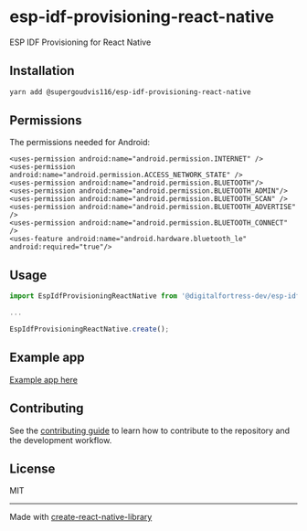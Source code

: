 # esp-idf-provisioning-react-native
ESP IDF Provisioning for React Native
## Installation

```sh
yarn add @supergoudvis116/esp-idf-provisioning-react-native
```

## Permissions

The permissions needed for Android:
```
<uses-permission android:name="android.permission.INTERNET" />
<uses-permission android:name="android.permission.ACCESS_NETWORK_STATE" />
<uses-permission android:name="android.permission.BLUETOOTH"/>
<uses-permission android:name="android.permission.BLUETOOTH_ADMIN"/>
<uses-permission android:name="android.permission.BLUETOOTH_SCAN" />
<uses-permission android:name="android.permission.BLUETOOTH_ADVERTISE" />
<uses-permission android:name="android.permission.BLUETOOTH_CONNECT" />
<uses-feature android:name="android.hardware.bluetooth_le" android:required="true"/>
```

## Usage

```js
import EspIdfProvisioningReactNative from '@digitalfortress-dev/esp-idf-provisioning-react-native';

...

EspIdfProvisioningReactNative.create();
```

## Example app

[Example app here](https://github.com/digitalfortress-dev/esp-idf-provisioning-react-native/tree/master/example)

## Contributing

See the [contributing guide](CONTRIBUTING.md) to learn how to contribute to the repository and the development workflow.

## License

MIT

---

Made with [create-react-native-library](https://github.com/callstack/react-native-builder-bob)
